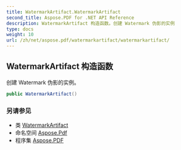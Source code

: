 ```yaml
---
title: WatermarkArtifact.WatermarkArtifact
second_title: Aspose.PDF for .NET API Reference
description: WatermarkArtifact 构造函数。创建 Watermark 伪影的实例
type: docs
weight: 10
url: /zh/net/aspose.pdf/watermarkartifact/watermarkartifact/
---
```

## WatermarkArtifact 构造函数

创建 Watermark 伪影的实例。

```csharp
public WatermarkArtifact()
```

### 另请参见

* 类 [WatermarkArtifact](../)
* 命名空间 [Aspose.Pdf](../../../aspose.pdf/)
* 程序集 [Aspose.PDF](../../../)